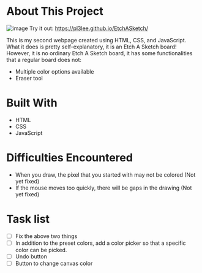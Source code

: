# About This Project
![image](https://user-images.githubusercontent.com/64212628/151052571-8c2d74c9-5e9a-487b-abe0-151dae4207eb.png)
Try it out: https://pl3lee.github.io/EtchASketch/

This is my second webpage created using HTML, CSS, and JavaScript. What it does is pretty self-explanatory, it is an Etch A Sketch board! However, it is no ordinary Etch A Sketch board, it has some functionalities that a regular board does not:
- Multiple color options available
- Eraser tool
# Built With
- HTML
- CSS
- JavaScript
# Difficulties Encountered
- When you draw, the pixel that you started with may not be colored (Not yet fixed)
- If the mouse moves too quickly, there will be gaps in the drawing (Not yet fixed)
# Task list
- [ ] Fix the above two things
- [ ] In addition to the preset colors, add a color picker so that a specific color can be picked.
- [ ] Undo button
- [ ] Button to change canvas color
